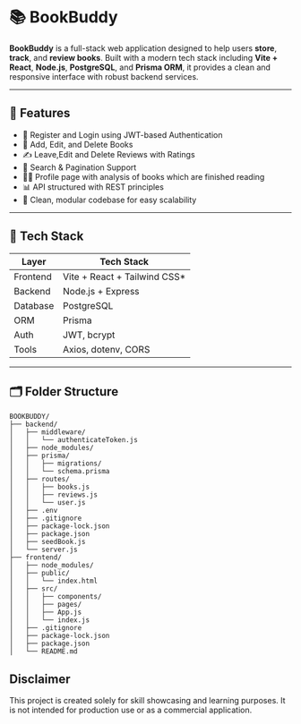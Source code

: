 # 📚 BookBuddy

**BookBuddy** is a full-stack web application designed to help users **store**, **track**, and **review books**. Built with a modern tech stack including **Vite + React**, **Node.js**, **PostgreSQL**, and **Prisma ORM**, it provides a clean and responsive interface with robust backend services.

---

## 🌟 Features

- 🧾 Register and Login using JWT-based Authentication
- 📖 Add, Edit, and Delete Books
- ✍️ Leave,Edit and Delete Reviews with Ratings
- 🔎 Search & Pagination Support
- 🧑‍💻 Profile page with analysis of books which are finished reading
- 📊 API structured with REST principles
- 🧼 Clean, modular codebase for easy scalability

---

## 🧱 Tech Stack

| Layer       | Tech Stack                     |
|-------------|--------------------------------|
| Frontend    | Vite + React + Tailwind CSS*   |
| Backend     | Node.js + Express              |
| Database    | PostgreSQL                     |
| ORM         | Prisma                         |
| Auth        | JWT, bcrypt                    |
| Tools       | Axios, dotenv, CORS            |



---

## 🗂️ Folder Structure
```plaintext
BOOKBUDDY/
├── backend/
│   ├── middleware/
│   │   └── authenticateToken.js
│   ├── node_modules/
│   ├── prisma/
│   │   ├── migrations/
│   │   └── schema.prisma
│   ├── routes/
│   │   ├── books.js
│   │   ├── reviews.js
│   │   └── user.js
│   ├── .env
│   ├── .gitignore
│   ├── package-lock.json
│   ├── package.json
│   ├── seedBook.js
│   └── server.js
├── frontend/
│   ├── node_modules/
│   ├── public/
│   │   └── index.html
│   ├── src/
│   │   ├── components/
│   │   ├── pages/
│   │   ├── App.js
│   │   └── index.js
│   ├── .gitignore
│   ├── package-lock.json
│   ├── package.json
│   └── README.md
```

## Disclaimer
This project is created solely for skill showcasing and learning purposes. It is not intended for production use or as a commercial application.

